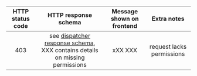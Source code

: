 |HTTP status code| HTTP response schema|Message shown on frontend| Extra notes| 
|:--:|:--:|:--:|:--:|
|403|see [dispatcher response schema](), XXX contains details on missing permissions|xXX XXX|request lacks permissions|
